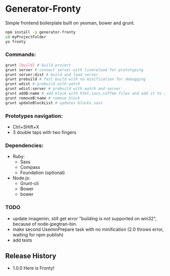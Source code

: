 Generator-Fronty
=========

Simple frontend boilerplate built on yeoman, bower and grunt.

``` bash
npm install -g generator-fronty
cd myProjectFolder
yo fronty
```

### Commands:
``` bash
grunt [build] # build project
grunt server # connect server with livereload for prototyping
grunt server:dist # build and load server
grunt prebuild # fast build with no minification for debugging
grunt wdist # prebuild with watch
grunt wdist:server # prebuild with watch and server
grunt addB:name # add block with html,sass,coffee files and add it to styles/_blocks.sass
grunt removeB:name # remove block
grunt updateBlockList # updates blocks.sass
```

### Prototypes navigation:
* Ctrl+SHift+X
* 3 double taps with two fingers

### Dependencies:
* Ruby:
    * Sass
    * Compass
    * Foundation (optional)
* Node.js:
    * Grunt-cli
    * Bower
    * bower

### TODO
* update imagemin, still get error "building is not supported on win32", because of node-jpegtran-bin.
* make second UseminPrepare task with no minification (2.0 throws error, waiting for npm publish)
* add tests

## Release History
* 1.0.0 Here is Fronty!